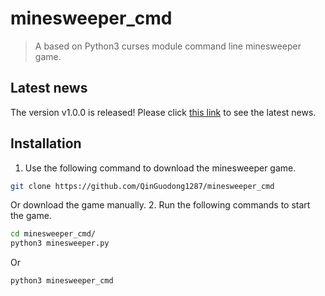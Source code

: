 # minesweeper_cmd

> A based on Python3 curses module command line minesweeper game.

## Latest news

The version v1.0.0 is released!
Please click [this link](https://github.com/QinGuodong1287/minesweeper_cmd/releases) to see the latest news.

## Installation

1. Use the following command to download the minesweeper game.
```bash
git clone https://github.com/QinGuodong1287/minesweeper_cmd
```
Or download the game manually.
2. Run the following commands to start the game.
```bash
cd minesweeper_cmd/
python3 minesweeper.py
```
Or
```bash
python3 minesweeper_cmd
```
